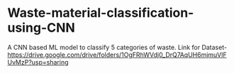 # Waste-material-classification-using-CNN
A CNN based ML model to classify 5 categories of waste.
Link for Dataset- https://drive.google.com/drive/folders/1OgFRhWVdj0_DrQ7AqUH6mjmuVlFUvMzP?usp=sharing
